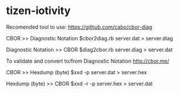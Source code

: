 # tizen-iotivity

Recomended tool to use:
https://github.com/cabo/cbor-diag

CBOR >> Diagnostic Notation
$cbor2diag.rb server.dat > server.diag

Diagnostic Notation >> CBOR
$diag2cbor.rb server.diag > server.dat

To validate and convert to/from Diagnostic Notation
http://cbor.me/

CBOR >> Hexdump (byte)
$xxd -p server.dat > server.hex

Hexdump (byte) >> CBOR
$xxd -r -p server.hex > server.dat
